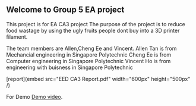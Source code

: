 ## Welcome to Group 5 EA project

This project is for EA CA3 project
The purpose of the project is to reduce food wastage by using the ugly fruits people dont buy into a 3D printer filament.





The team members are Allen,Cheng Ee and Vincent.
Allen Tan is from Mechancial engineering in Singapore Polytechnic
Cheng Ee is from Computer engineering in Singapore Polytechnic
Vincent Ho is from engineering with buisness in Singapore Polytechnic

[report](embed src="EED CA3 Report.pdf" width="600px" height="500px" /)



For Demo [Demo video](https://www.youtube.com/watch?v=LZb7Yt95vFc&feature=youtu.be).

